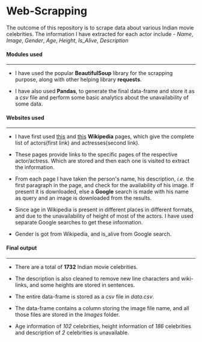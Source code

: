 # Web-Scrapping
The outcome of this repository is to scrape data about various Indian movie celebrities. The information I have extracted for each actor include - _Name_, _Image_, _Gender_, _Age_, _Height_, _Is_Alive_, _Description_  

#### Modules used  
---  
* I have used the popular **BeautifulSoup** library for the scrapping purpose, along with other helping library **requests**.  

* I have also used **Pandas**, to generate the final data-frame and store it as a _csv_ file and perform some basic analytics about the unavailability of some data.  

#### Websites used  
---  
* I have first used [this](https://en.wikipedia.org/wiki/List_of_Indian_film_actors) and [this](https://en.wikipedia.org/wiki/List_of_Indian_film_actresses) **Wikipedia** pages, which give the complete list of actors(first link) and actresses(second link).  

* These pages provide links to the specific pages of the respective actor/actress. Which are stored and then each one is visited to extract the information.  

* From each page I have taken the person's name, his description, _i.e._ the first paragraph in the page, and check for the availability of his image. If present it is downloaded, else a **Google** search is made with his name as query and an image is downloaded from the results.  

* Since age in Wikipedia is present in different places in different formats, and due to the unavailability of height of most of the actors. I have used separate Google searches to get these information.

* Gender is got from Wikipedia, and is_alive from Google search.

#### Final output  
---  
* There are a total of **1732** Indian movie celebrities.  

* The description is also cleaned to remove new line characters and wiki-links, and some heights are stored in sentences.  

* The entire data-frame is stored as a csv file in _data.csv_.  

* The data-frame contains a column storing the image file name, and all those files are stored in the _Images_ folder.  

* Age information of _102_ celebrities, height information of _186_ celebrities and description of _2_ celebrities is unavailable.   
